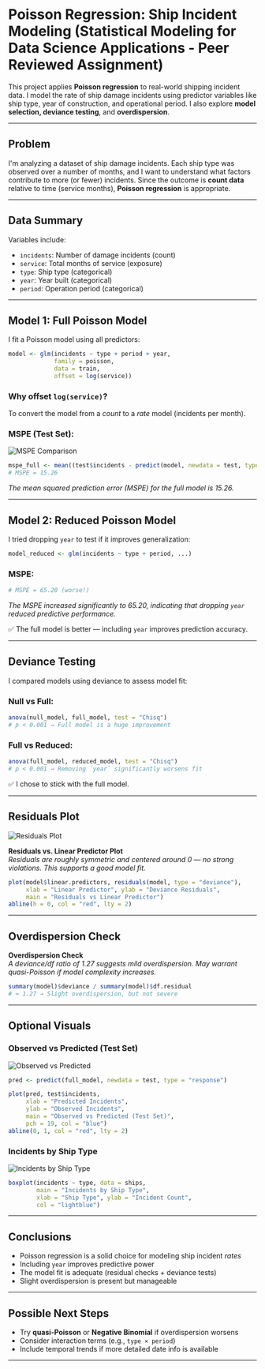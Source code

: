 # Poisson Regression: Ship Incident Modeling (Statistical Modeling for Data Science Applications - Peer Reviewed Assignment)

This project applies **Poisson regression** to real-world shipping incident data. I model the rate of ship damage incidents using predictor variables like ship type, year of construction, and operational period. I also explore **model selection, deviance testing**, and **overdispersion**.

---

## Problem

I'm analyzing a dataset of ship damage incidents. Each ship type was observed over a number of months, and I want to understand what factors contribute to more (or fewer) incidents. Since the outcome is **count data** relative to time (service months), **Poisson regression** is appropriate.

---

## Data Summary

Variables include:

- `incidents`: Number of damage incidents (count)
- `service`: Total months of service (exposure)
- `type`: Ship type (categorical)
- `year`: Year built (categorical)
- `period`: Operation period (categorical)

---

## Model 1: Full Poisson Model

I fit a Poisson model using all predictors:

```r
model <- glm(incidents ~ type + period + year,
             family = poisson,
             data = train,
             offset = log(service))
```

### Why offset `log(service)`?

To convert the model from a *count* to a *rate* model (incidents per month).

### MSPE (Test Set):

![MSPE Comparison](plots/MSPE_comparison.png)

```r
mspe_full <- mean((test$incidents - predict(model, newdata = test, type = "response"))^2)
# MSPE = 15.26
```

*The mean squared prediction error (MSPE) for the full model is 15.26.*

---

## Model 2: Reduced Poisson Model

I tried dropping `year` to test if it improves generalization:

```r
model_reduced <- glm(incidents ~ type + period, ...)
```

### MSPE:

```r
# MSPE = 65.20 (worse!)
```

*The MSPE increased significantly to 65.20, indicating that dropping `year` reduced predictive performance.*

✅ The full model is better — including `year` improves prediction accuracy.

---

## Deviance Testing

I compared models using deviance to assess model fit:

### Null vs Full:

```r
anova(null_model, full_model, test = "Chisq")
# p < 0.001 → Full model is a huge improvement
```

### Full vs Reduced:

```r
anova(full_model, reduced_model, test = "Chisq")
# p < 0.001 → Removing `year` significantly worsens fit
```

✅ I chose to stick with the full model.

---

## Residuals Plot

![Residuals Plot](plots/Residuals.png)

**Residuals vs. Linear Predictor Plot**  
*Residuals are roughly symmetric and centered around 0 — no strong violations. This supports a good model fit.*

```r
plot(model$linear.predictors, residuals(model, type = "deviance"),
     xlab = "Linear Predictor", ylab = "Deviance Residuals",
     main = "Residuals vs Linear Predictor")
abline(h = 0, col = "red", lty = 2)
```

---

## Overdispersion Check

**Overdispersion Check**  
*A deviance/df ratio of 1.27 suggests mild overdispersion. May warrant quasi-Poisson if model complexity increases.*

```r
summary(model)$deviance / summary(model)$df.residual
# ≈ 1.27 → Slight overdispersion, but not severe
```

---

## Optional Visuals

### Observed vs Predicted (Test Set)

![Observed vs Predicted](plots/observed_vs_predicted.png)

```r
pred <- predict(full_model, newdata = test, type = "response")

plot(pred, test$incidents,
     xlab = "Predicted Incidents",
     ylab = "Observed Incidents",
     main = "Observed vs Predicted (Test Set)",
     pch = 19, col = "blue")
abline(0, 1, col = "red", lty = 2)
```

### Incidents by Ship Type

![Incidents by Ship Type](plots/Incidents_by_Ship.png)

```r
boxplot(incidents ~ type, data = ships,
        main = "Incidents by Ship Type",
        xlab = "Ship Type", ylab = "Incident Count",
        col = "lightblue")
```

---

## Conclusions

- Poisson regression is a solid choice for modeling ship incident *rates*
- Including `year` improves predictive power
- The model fit is adequate (residual checks + deviance tests)
- Slight overdispersion is present but manageable

---

## Possible Next Steps

- Try **quasi-Poisson** or **Negative Binomial** if overdispersion worsens
- Consider interaction terms (e.g., `type × period`)
- Include temporal trends if more detailed date info is available

---
